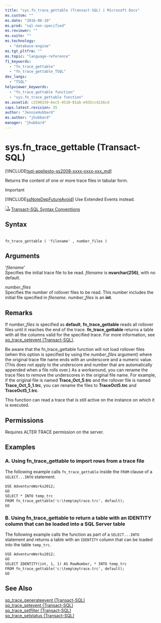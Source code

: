 ```yaml
---
title: "sys.fn_trace_gettable (Transact-SQL) | Microsoft Docs"
ms.custom: ""
ms.date: "2016-06-10"
ms.prod: "sql-non-specified"
ms.reviewer: ""
ms.suite: ""
ms.technology: 
  - "database-engine"
ms.tgt_pltfrm: ""
ms.topic: "language-reference"
f1_keywords: 
  - "fn_trace_gettable"
  - "fn_trace_gettable_TSQL"
dev_langs: 
  - "TSQL"
helpviewer_keywords: 
  - "fn_trace_gettable function"
  - "sys.fn_trace_gettable function"
ms.assetid: c2590159-6ec5-4510-81ab-e935cc4216cd
caps.latest.revision: 35
author: "JennieHubbard"
ms.author: "jhubbard"
manager: "jhubbard"
---
```

# sys.fn_trace_gettable (Transact-SQL)
[!INCLUDE[tsql-appliesto-ss2008-xxxx-xxxx-xxx_md](../../includes/tsql-appliesto-ss2008-xxxx-xxxx-xxx-md.md)]

  Returns the content of one or more trace files in tabular form.  
  
> [!IMPORTANT]  
>  [!INCLUDE[ssNoteDepFutureAvoid](../../includes/ssnotedepfutureavoid-md.md)] Use Extended Events instead.  
   
 ![Topic link icon](../../database-engine/configure-windows/media/topic-link.gif "Topic link icon") [Transact-SQL Syntax Conventions](../../t-sql/language-elements/transact-sql-syntax-conventions-transact-sql.md)  
  
## Syntax  
  
```  
  
fn_trace_gettable ( 'filename' , number_files )  
```  
  
## Arguments  
 '*filename*'  
 Specifies the initial trace file to be read. *filename* is **nvarchar(256)**, with no default.  
  
 *number_files*  
 Specifies the number of rollover files to be read. This number includes the initial file specified in *filename*. *number_files* is an **int**.  
  
## Remarks  
 If *number_files* is specified as **default**, **fn_trace_gettable** reads all rollover files until it reaches the end of the trace. **fn_trace_gettable** returns a table with all the columns valid for the specified trace. For more information, see [sp_trace_setevent &#40;Transact-SQL&#41;](../../relational-databases/system-stored-procedures/sp-trace-setevent-transact-sql.md).  
  
 Be aware that the fn_trace_gettable function will not load rollover files (when this option is specified by using the *number_files* argument) where the original trace file name ends with an underscore and a numeric value. (This does not apply to the underscore and number that are automatically appended when a file rolls over.) As a workaround, you can rename the trace files to remove the underscores in the original file name. For example, if the original file is named **Trace_Oct_5.trc** and the rollover file is named **Trace_Oct_5_1.trc**, you can rename the files to **TraceOct5.trc** and **TraceOct5_1.trc**.  
  
 This function can read a trace that is still active on the instance on which it is executed.  
  
## Permissions  
 Requires ALTER TRACE permission on the server.  
  
## Examples  
  
### A. Using fn_trace_gettable to import rows from a trace file  
 The following example calls `fn_trace_gettable` inside the `FROM` clause of a `SELECT...INTO` statement.  
  
```  
USE AdventureWorks2012;  
GO  
SELECT * INTO temp_trc  
FROM fn_trace_gettable('c:\temp\mytrace.trc', default);  
GO  
```  
  
### B. Using fn_trace_gettable to return a table with an IDENTITY column that can be loaded into a SQL Server table  
 The following example calls the function as part of a `SELECT...INTO` statement and returns a table with an `IDENTITY` column that can be loaded into the table `temp_trc`.  
  
```  
USE AdventureWorks2012;  
GO  
SELECT IDENTITY(int, 1, 1) AS RowNumber, * INTO temp_trc  
FROM fn_trace_gettable('c:\temp\mytrace.trc', default);  
GO  
```  
  
## See Also  
 [sp_trace_generateevent &#40;Transact-SQL&#41;](../../relational-databases/system-stored-procedures/sp-trace-generateevent-transact-sql.md)   
 [sp_trace_setevent &#40;Transact-SQL&#41;](../../relational-databases/system-stored-procedures/sp-trace-setevent-transact-sql.md)   
 [sp_trace_setfilter &#40;Transact-SQL&#41;](../../relational-databases/system-stored-procedures/sp-trace-setfilter-transact-sql.md)   
 [sp_trace_setstatus &#40;Transact-SQL&#41;](../../relational-databases/system-stored-procedures/sp-trace-setstatus-transact-sql.md)  
  
  